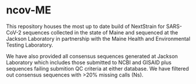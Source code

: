 # ncov-ME

This repository houses the most up to date build of NextStrain for SARS-CoV-2 sequences collected in the state of Maine and sequenced at the Jackson Laboratory in partnership with the Maine Health and Environmental Testing Laboratory.

We have also provided all consensus sequences generated at Jackson Laboratory which includes those submitted to NCBI and GISAID plus sequences failing submition QC criteria at either database. We have filtered out consensus sequences with >20% missing calls (Ns). 
